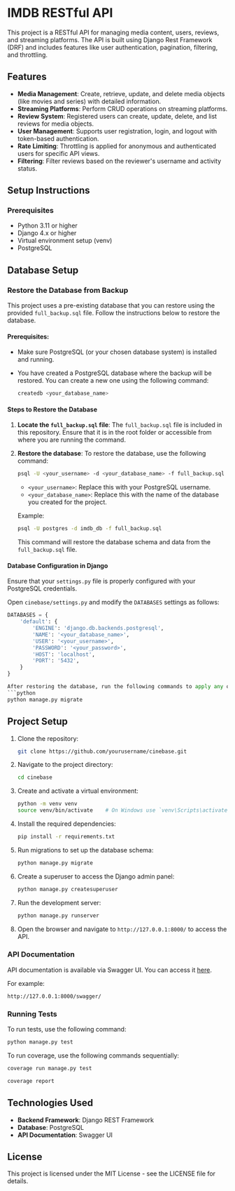 
# IMDB RESTful API

This project is a RESTful API for managing media content, users, reviews, and streaming platforms. The API is built using Django Rest Framework (DRF) and includes features like user authentication, pagination, filtering, and throttling.

## Features

- **Media Management**: Create, retrieve, update, and delete media objects (like movies and series) with detailed information.
- **Streaming Platforms**: Perform CRUD operations on streaming platforms.
- **Review System**: Registered users can create, update, delete, and list reviews for media objects.
- **User Management**: Supports user registration, login, and logout with token-based authentication.
- **Rate Limiting**: Throttling is applied for anonymous and authenticated users for specific API views.
- **Filtering**: Filter reviews based on the reviewer's username and activity status.

## Setup Instructions

### Prerequisites

- Python 3.11 or higher
- Django 4.x or higher
- Virtual environment setup (venv)
- PostgreSQL

## Database Setup

### Restore the Database from Backup

This project uses a pre-existing database that you can restore using the provided `full_backup.sql` file. Follow the instructions below to restore the database.

#### Prerequisites:
- Make sure PostgreSQL (or your chosen database system) is installed and running.
- You have created a PostgreSQL database where the backup will be restored. You can create a new one using the following command:

    ```bash
    createdb <your_database_name>
    ```

#### Steps to Restore the Database

1. **Locate the `full_backup.sql` file**:
   The `full_backup.sql` file is included in this repository. Ensure that it is in the root folder or accessible from where you are running the command.

2. **Restore the database**:
   To restore the database, use the following command:

    ```bash
    psql -U <your_username> -d <your_database_name> -f full_backup.sql
    ```

   - `<your_username>`: Replace this with your PostgreSQL username.
   - `<your_database_name>`: Replace this with the name of the database you created for the project.
   
   Example:

    ```bash
    psql -U postgres -d imdb_db -f full_backup.sql
    ```

   This command will restore the database schema and data from the `full_backup.sql` file.

#### Database Configuration in Django

Ensure that your `settings.py` file is properly configured with your PostgreSQL credentials.

Open `cinebase/settings.py` and modify the `DATABASES` settings as follows:

```python
DATABASES = {
    'default': {
        'ENGINE': 'django.db.backends.postgresql',
        'NAME': '<your_database_name>',
        'USER': '<your_username>',
        'PASSWORD': '<your_password>',
        'HOST': 'localhost',
        'PORT': '5432',
    }
}

After restoring the database, run the following commands to apply any outstanding migrations:
```python
python manage.py migrate
```

## Project Setup

1. Clone the repository:

   ```bash
   git clone https://github.com/yourusername/cinebase.git
   ```

2. Navigate to the project directory:

   ```bash
   cd cinebase
   ```

3. Create and activate a virtual environment:

   ```bash
   python -m venv venv
   source venv/bin/activate    # On Windows use `venv\Scripts\activate`
   ```

4. Install the required dependencies:

   ```bash
   pip install -r requirements.txt
   ```

5. Run migrations to set up the database schema:

   ```bash
   python manage.py migrate
   ```

6. Create a superuser to access the Django admin panel:

   ```bash
   python manage.py createsuperuser
   ```

7. Run the development server:

   ```bash
   python manage.py runserver
   ```

8. Open the browser and navigate to `http://127.0.0.1:8000/` to access the API.

### API Documentation

API documentation is available via Swagger UI. You can access it [here](https://theofficialnikolastoykov.github.io/imdb-restful-api/).

For example:

```
http://127.0.0.1:8000/swagger/
```

### Running Tests

To run tests, use the following command:

```bash
python manage.py test
```

To run coverage, use the following commands sequentially:
```bash
coverage run manage.py test
```
```bash
coverage report
```

## Technologies Used

- **Backend Framework**: Django REST Framework
- **Database**: PostgreSQL
- **API Documentation**: Swagger UI

## License

This project is licensed under the MIT License - see the LICENSE file for details.
